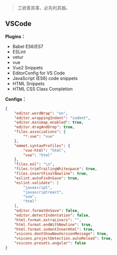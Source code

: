 > 工欲善其事，必先利其器。

## VSCode

**Plugins：**

* Babel ES6/ES7
* ESLint
* vetur
* vue
* Vue2 Snippets
* EditorConfig for VS Code
* JavaScript (ES6) code snippets
* HTML Snippets
* HTML CSS Class Completion

**Configs：**

```json
{
    "editor.wordWrap": "on",
    "editor.wrappingIndent": "indent",
    "editor.minimap.enabled": true,
    "editor.dragAndDrop": true,
    "files.associations": {
        "*.vue": "vue"
    },
    "emmet.syntaxProfiles": {
        "vue-html": "html",
        "vue": "html"
    },
    "files.eol": "\n",
    "files.trimTrailingWhitespace": true,
    "files.insertFinalNewline": true,
    "eslint.autoFixOnSave": true,
    "eslint.validate": [
        "javascript",
        "javascriptreact",
        "vue",
        "html"
    ],
    "editor.formatOnSave": false,
    "editor.detectIndentation": false,
    "html.format.extraLiners": "",
    "html.format.endWithNewline": true,
    "html.format.indentInnerHtml": true,
    "vsicons.dontShowNewVersionMessage": true,
    "vsicons.projectDetection.autoReload": true,
    "vsicons.presets.angular": false
}
```
